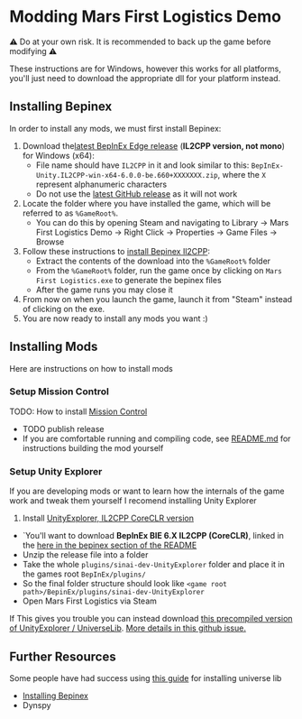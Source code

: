 # Modding Mars First Logistics Demo

⚠ Do at your own risk. It is recommended to back up the game before modifying ⚠

These instructions are for Windows, however this works for all platforms, you'll just need to download the appropriate dll for your platform instead.

## Installing Bepinex

In order to install any mods, we must first install Bepinex:

1. Download the[latest BepInEx Edge release](https://builds.bepinex.dev/projects/bepinex_be) (**IL2CPP version, not mono**) for Windows (x64):
    - File name should have `IL2CPP` in it and look similar to this: `BepInEx-Unity.IL2CPP-win-x64-6.0.0-be.660+XXXXXXX.zip`, where the `X` represent alphanumeric characters
    - Do not use the [latest GitHub release](https://github.com/BepInEx/BepInEx/releases) as it will not work
1. Locate the folder where you have installed the game, which will be referred to as `%GameRoot%`. 
    - You can do this by opening Steam and navigating to Library → Mars First Logistics Demo → Right Click → Properties → Game Files → Browse
1. Follow these instructions to [install Bepinex Il2CPP](https://docs.bepinex.dev/master/articles/user_guide/installation/unity_il2cpp.html):
    - Extract the contents of the download into the `%GameRoot%` folder
    - From the `%GameRoot%` folder, run the game once by clicking on `Mars First Logistics.exe` to generate the bepinex files
    - After the game runs you may close it
1. From now on when you launch the game, launch it from "Steam" instead of clicking on the exe. 
1. You are now ready to install any mods you want :)

## Installing Mods

Here are instructions on how to install mods

### Setup Mission Control

TODO: How to install [Mission Control](https://github.com/JordanMajd/MissionControl)
- TODO publish release
- If you are comfortable running and compiling code, see [README.md](/README.md) for instructions building the mod yourself

### Setup Unity Explorer

If you are developing mods or want to learn how the internals of the game work and tweak them yourself I recomend installing Unity Explorer

1. Install [UnityExplorer, IL2CPP CoreCLR version](https://github.com/sinai-dev/UnityExplorer)
  - `You'll want to download **BepInEx BIE 6.X IL2CPP (CoreCLR)**, linked in the [here in the bepinex section of the README](https://github.com/sinai-dev/UnityExplorer#bepinex)
  - Unzip the release file into a folder
  - Take the whole `plugins/sinai-dev-UnityExplorer` folder and place it in the games root `BepInEx/plugins/`
  - So the final folder structure should look like `<game root path>/BepinEx/plugins/sinai-dev-UnityExplorer`
  - Open Mars First Logistics via Steam

If This gives you trouble you can instead download [this precompiled version of UnityExplorer / UniverseLib](https://locoserver.net/dl/unityexplorer_bie6.zip). [More details in this github issue.](https://github.com/sinai-dev/UnityExplorer/issues/169#issuecomment-1251730571])

## Further Resources

Some people have had success using [this guide](https://framedsc.com/GeneralGuides/universal_unity_freecam.htm) for installing universe lib

- [Installing Bepinex](https://docs.bepinex.dev/master/articles/user_guide/installation/index.html)
- Dynspy